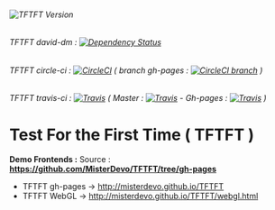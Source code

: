 ###### ![TFTFT Version](https://img.shields.io/badge/TFTFT_Version-1.0.0-green.svg?style=flat-square)
###### TFTFT david-dm : [![Dependency Status](https://img.shields.io/david/misterdevo/TFTFT.svg)](https://david-dm.org/misterdevo/TFTFT)
###### TFTFT circle-ci : [![CircleCI](https://img.shields.io/circleci/project/MisterDevo/TFTFT/master.svg)](https://circleci.com/gh/MisterDevo/TFTFT/tree/master) ( branch gh-pages : [![CircleCI branch](https://img.shields.io/circleci/project/MisterDevo/TFTFT/gh-pages.svg)](https://circleci.com/gh/MisterDevo/TFTFT/tree/gh-pages) )
###### TFTFT travis-ci : [![Travis](https://img.shields.io/travis/MisterDevo/TFTFT.svg)](https://travis-ci.org/MisterDevo/TFTFT) ( Master : [![Travis](https://img.shields.io/travis/MisterDevo/TFTFT/master.svg)](https://travis-ci.org/MisterDevo/TFTFT) - Gh-pages : [![Travis](https://img.shields.io/travis/MisterDevo/TFTFT/gh-pages.svg)](https://travis-ci.org/MisterDevo/TFTFT) )

# Test For the First Time ( TFTFT )

**Demo Frontends :** Source :     **https://github.com/MisterDevo/TFTFT/tree/gh-pages**

* TFTFT gh-pages -> http://misterdevo.github.io/TFTFT  
* TFTFT WebGL -> http://misterdevo.github.io/TFTFT/webgl.html
